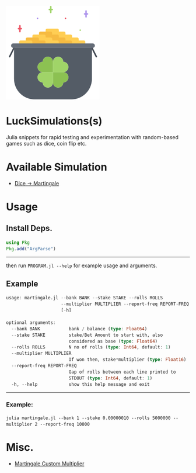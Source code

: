 ![](luck.png)

# LuckSimulations(s)

Julia snippets for rapid testing and experimentation with random-based games such as dice, coin flip etc.

# Available Simulation

* [Dice -> Martingale](/Dice/martingale.jl)


# Usage

## Install Deps.

```julia
using Pkg
Pkg.add("ArgParse")
```

---


then run `PROGRAM.jl --help` for example usage and arguments.

## Example

```julia
usage: martingale.jl --bank BANK --stake STAKE --rolls ROLLS
                     --multiplier MULTIPLIER --report-freq REPORT-FREQ
                     [-h]

optional arguments:
  --bank BANK           bank / balance (type: Float64)
  --stake STAKE         stake/Bet Amount to start with, also
                        considered as base (type: Float64)
  --rolls ROLLS         N no of rolls (type: Int64, default: 1)
  --multiplier MULTIPLIER
                        If won then, stake*multiplier (type: Float16)
  --report-freq REPORT-FREQ
                        Gap of rolls between each line printed to
                        STDOUT (type: Int64, default: 1)
  -h, --help            show this help message and exit
```

---

### Example:

```julia martingale.jl --bank 1 --stake 0.00000010 --rolls 5000000 --multiplier 2 --report-freq 10000```

# Misc.

* [Martingale Custom Multiplier](/Dice/custom_fn_example.jl)